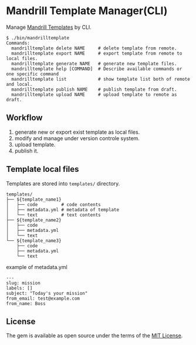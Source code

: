 # Mandrill Template Manager(CLI)

Manage [Mandrill Templates](https://mandrillapp.com/api/docs/templates.ruby.html) by CLI.

```
$ ./bin/mandrilltemplate 
Commands:
  mandrilltemplate delete NAME     # delete template from remote.
  mandrilltemplate export NAME     # export template from remote to local files.
  mandrilltemplate generate NAME   # generate new template files.
  mandrilltemplate help [COMMAND]  # Describe available commands or one specific command
  mandrilltemplate list            # show template list both of remote and local.
  mandrilltemplate publish NAME    # publish template from draft.
  mandrilltemplate upload NAME     # upload template to remote as draft.
```

## Workflow

1. generate new or export exist template as local files.
2. modify and manage under version controle system.
3. upload template.
4. publish it.


## Template local files

Templates are stored into `templates/` directory.

```
templates/
├── ${template_name1}
│   ├── code         # code contents
│   ├── metadata.yml # metadata of template
│   └── text         # text contents
├── ${template_name2}
│   ├── code
│   ├── metadata.yml
│   └── text
└── ${template_name3}
    ├── code
    ├── metadata.yml
    └── text
```

example of metadata.yml

```
---
slug: mission
labels: []
subject: "Today's your mission"
from_email: test@example.com
from_name: Boss
```

## License

The gem is available as open source under the terms of the [MIT License](http://opensource.org/licenses/MIT).

